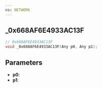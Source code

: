 ```yaml
---
ns: NETWORK
---
```

## _0x668AF6E4933AC13F

```c
// 0x668AF6E4933AC13F
void _0x668AF6E4933AC13F(Any p0, Any p1);
```

## Parameters
* **p0**:
* **p1**:
